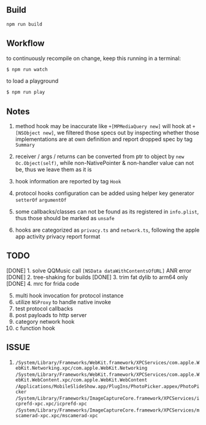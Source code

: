 ## Build

```sh
npm run build
```

## Workflow

to continuously recompile on change, keep this running in a terminal:

```sh
$ npm run watch
```

to load a playground

```sh
$ npm run play
```

## Notes

1. method hook may be inaccurate like `+[MPMediaQuery new]` will hook at `+[NSObject new]`, we filtered those specs out by inspecting whether those
   implementations are at own definition and report dropped spec by tag `Summary`

2. receiver / args / returns can be converted from ptr to object by `new Oc.Object(self)`, while non-NativePointer & non-handler value can not be, thus we leave them as it is

3. hook information are reported by tag `Hook`

4. protocol hooks configuration can be added using helper key generator `setterOf` `argumentOf`

5. some callbacks/classes can not be found as its registered in `info.plist`, thus those should be marked as `unsafe`

6. hooks are categorized as `privacy.ts` and `network.ts`, following the apple app activity privacy report format

## TODO

[DONE] 1. solve QQMusic call `[NSData dataWithContentsOfURL]` ANR error
[DONE] 2. tree-shaking for builds
[DONE] 3. trim fat dylib to arm64 only
[DONE] 4. mrc for frida code

5. multi hook invocation for protocol instance
6. utilize `NSProxy` to handle native invoke
7. test protocol callbacks
8. post payloads to http server
9. category network hook
10. c function hook


## ISSUE
1. 
   `/System/Library/Frameworks/WebKit.framework/XPCServices/com.apple.WebKit.Networking.xpc/com.apple.WebKit.Networking` 
   `/System/Library/Frameworks/WebKit.framework/XPCServices/com.apple.WebKit.WebContent.xpc/com.apple.WebKit.WebContent`
   `/Applications/MobileSlideShow.app/PlugIns/PhotoPicker.appex/PhotoPicker`
   `/System/Library/Frameworks/ImageCaptureCore.framework/XPCServices/icprefd-xpc.xpc/icprefd-xpc`
   `/System/Library/Frameworks/ImageCaptureCore.framework/XPCServices/mscamerad-xpc.xpc/mscamerad-xpc`


     
   



